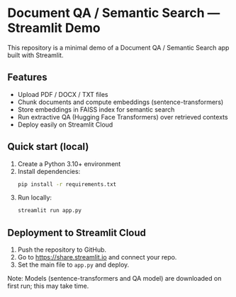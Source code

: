 # Document QA / Semantic Search — Streamlit Demo

This repository is a minimal demo of a Document QA / Semantic Search app built with Streamlit.

## Features
- Upload PDF / DOCX / TXT files
- Chunk documents and compute embeddings (sentence-transformers)
- Store embeddings in FAISS index for semantic search
- Run extractive QA (Hugging Face Transformers) over retrieved contexts
- Deploy easily on Streamlit Cloud

## Quick start (local)
1. Create a Python 3.10+ environment
2. Install dependencies:
   ```bash
   pip install -r requirements.txt
   ```
3. Run locally:
   ```bash
   streamlit run app.py
   ```

## Deployment to Streamlit Cloud
1. Push the repository to GitHub.
2. Go to https://share.streamlit.io and connect your repo.
3. Set the main file to `app.py` and deploy.

Note: Models (sentence-transformers and QA model) are downloaded on first run; this may take time.


